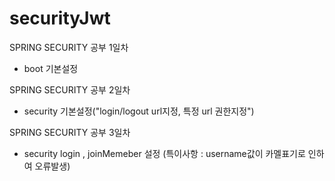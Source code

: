 # securityJwt

SPRING SECURITY 공부 1일차
* boot 기본설정

SPRING SECURITY 공부 2일차

* security 기본설정("login/logout url지정, 특정 url 권한지정")

SPRING SECURITY 공부 3일차

* security login , joinMemeber 설정
 (특이사항 : username값이 카멜표기로 인하여 오류발생)
